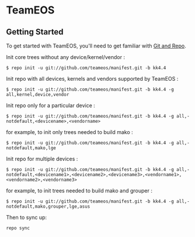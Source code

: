 TeamEOS
===========


Getting Started
---------------

To get started with TeamEOS, you'll need to get
familiar with [Git and Repo](http://source.android.com/source/using-repo.html).

Init core trees without any device/kernel/vendor :

    $ repo init -u git://github.com/teameos/manifest.git -b kk4.4

Init repo with all devices, kernels and vendors supported by TeamEOS :

    $ repo init -u git://github.com/teameos/manifest.git -b kk4.4 -g all,kernel,device,vendor

Init repo only for a particular device :

    $ repo init -u git://github.com/teameos/manifest.git -b kk4.4 -g all,-notdefault,<devicename>,<vendorname>

for example, to init only trees needed to build mako :

    $ repo init -u git://github.com/teameos/manifest.git -b kk4.4 -g all,-notdefault,mako,lge

Init repo for multiple devices :

    $ repo init -u git://github.com/teameos/manifest.git -b kk4.4 -g all,-notdefault,<devicename1>,<devicename2>,<devicename3>,<vendorname1>,<vendorname2>,<vendorname3>

for example, to init trees needed to build mako and grouper :

    $ repo init -u git://github.com/teameos/manifest.git -b kk4.4 -g all,-notdefault,mako,grouper,lge,asus

Then to sync up:

    repo sync
